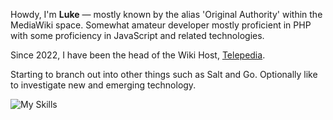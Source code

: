 Howdy, I'm **Luke** — mostly known by the alias 'Original Authority' within the MediaWiki space. Somewhat amateur developer mostly proficient in PHP with some proficiency in JavaScript and related technologies.

Since 2022, I have been the head of the Wiki Host, [Telepedia](https://meta.telepedia.net/wiki/Telepedia_Meta_Wiki).

Starting to branch out into other things such as Salt and Go. Optionally like to investigate new and emerging technology.

![My Skills](https://skillicons.dev/icons?i=php,js,jquery,html,css,redis)
